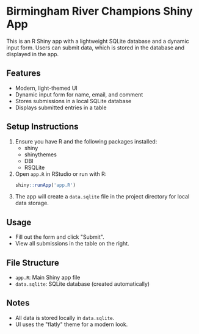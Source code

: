 # Birmingham River Champions Shiny App

This is an R Shiny app with a lightweight SQLite database and a dynamic input form. Users can submit data, which is stored in the database and displayed in the app.

## Features
- Modern, light-themed UI
- Dynamic input form for name, email, and comment
- Stores submissions in a local SQLite database
- Displays submitted entries in a table

## Setup Instructions
1. Ensure you have R and the following packages installed:
   - shiny
   - shinythemes
   - DBI
   - RSQLite
2. Open `app.R` in RStudio or run with R:
   ```R
   shiny::runApp('app.R')
   ```
3. The app will create a `data.sqlite` file in the project directory for local data storage.

## Usage
- Fill out the form and click "Submit".
- View all submissions in the table on the right.

## File Structure
- `app.R`: Main Shiny app file
- `data.sqlite`: SQLite database (created automatically)

## Notes
- All data is stored locally in `data.sqlite`.
- UI uses the "flatly" theme for a modern look.
